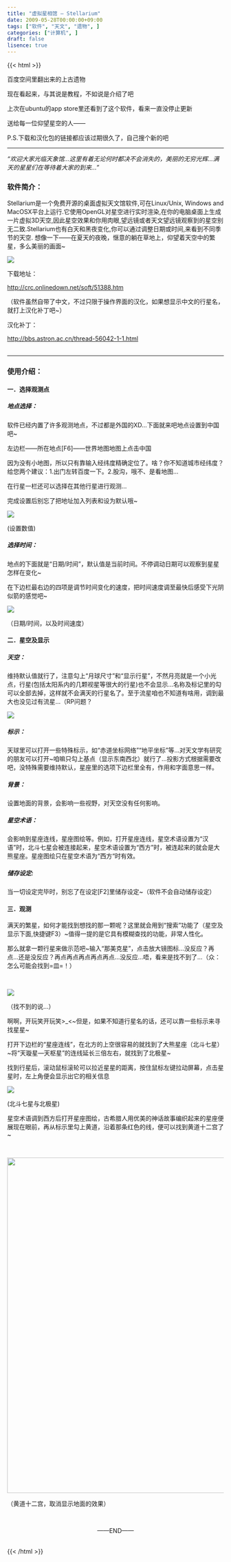 ```yaml
---
title: "虚拟星相馆 — Stellarium"
date: 2009-05-28T00:00:00+09:00
tags: ["软件", "天文", "遗物", ]
categories: ["计算机", ]
draft: false
lisence: true
---
```

{{< html >}}
<!-- html -->

<p>百度空间里翻出来的上古遗物</p>

<p>现在看起来，与其说是教程，不如说是介绍了吧</p>

<p>上次在ubuntu的app store里还看到了这个软件，看来一直没停止更新</p>

<p>送给每一位仰望星空的人——</p>

<p>P.S.下载和汉化包的链接都应该过期很久了，自己搜个新的吧</p>

<HR>

<i align="center">“欢迎大家光临天象馆…这里有着无论何时都决不会消失的，美丽的无穷光辉…满天的星星们在等待着大家的到来…”</i>



<h3>软件简介：</h3>
<p>Stellarium是一个免费开源的桌面虚拟天文馆软件,可在Linux/Unix, Windows and MacOSX平台上运行.它使用OpenGL对星空进行实时渲染,在你的电脑桌面上生成一片虚拟3D天空,因此星空效果和你用肉眼,望远镜或者天文望远镜观察到的星空别无二致.Stellarium也有白天和黑夜变化,你可以通过调整日期或时间,来看到不同季节的天空. 想像一下——在夏天的夜晚，惬意的躺在草地上，仰望着天空中的繁星，多么美丽的画面~</p>


<img src="/images/blog/1/image002.jpg"></img>



<p>下载地址：</p><a href="http://crc.onlinedown.net/soft/51388.htm">http://crc.onlinedown.net/soft/51388.htm</a>

<p>（软件虽然自带了中文，不过只限于操作界面的汉化，如果想显示中文的行星名，就打上汉化补丁吧~）</p>

<p>汉化补丁：</p><a href="http://bbs.astron.ac.cn/thread-56042-1-1.html">http://bbs.astron.ac.cn/thread-56042-1-1.html</a>
<br /><br />

<hr>

<h3>使用介绍：</h3>

<h4>一．选择观测点</h4>

<h5>地点选择：</h5>

<p>软件已经内置了许多观测地点，不过都是外国的XD…下面就来吧地点设置到中国吧~</p>

<p>左边栏——所在地点[F6]——世界地图地图上点击中国</p>

<p>因为没有小地图，所以只有靠输入经纬度精确定位了。啥？你不知道城市经纬度？给您两个建议：1.出门左转百度一下。2.股沟，哦不、是看地图...</p>

<p>在行星一栏还可以选择在其他行星进行观测…</p>

<p>完成设置后别忘了把地址加入列表和设为默认哦~</p>

<img src="/images/blog/1/image004.jpg"></img>

<p>(设置数值)</p>

<h5>选择时间：</h5>

<p>地点的下面就是“日期/时间”，默认值是当前时间。不停调动日期可以观察到星星怎样在变化~</p>

<p>在下边栏最右边的四项是调节时间变化的速度，把时间速度调至最快后感受下光阴似箭的感觉吧~</p>

<img src="/images/blog/1/image006.jpg"></img>

<p>（日期/时间，以及时间速度）</p>


<h4>二．星空及显示</h4>
<h5>天空：</h5>
<p>维持默认值就行了，注意勾上“月球尺寸”和“显示行星”，不然月亮就是一个小光点，行星(包括太阳系内的几颗视星等很大的行星)也不会显示…名称及标记里的勾可以全部去掉，这样就不会满天的行星名了。至于流星咱也不知道有啥用，调到最大也没见过有流星…（RP问题？</p>


<img src="/images/blog/1/image008.jpg"></img>

<h5>标示：</h5>

<p>天球里可以打开一些特殊标示，如“赤道坐标网络”“地平坐标”等…对天文学有研究的朋友可以打开~咱嘛只勾上基点（显示东南西北）就行了…投影方式根据需要改吧，没特殊需要维持默认，星座里的选项下边栏里全有，作用和字面意思一样。</p>

<h5>背景：</h5>

<p>设置地面的背景，会影响一些视野，对天空没有任何影响。</p>

<h5>星空术语：</h5>

<p>会影响到星座连线，星座图绘等。例如，打开星座连线，星空术语设置为“汉语”时，北斗七星会被连接起来，星空术语设置为“西方”时，被连起来的就会是大熊星座。星座图绘只在星空术语为“西方“时有效。</p>

<h5>储存设定:</h5>

<p>当一切设定完毕时，别忘了在设定[F2]里储存设定~（软件不会自动储存设定）</p>

<h4>三．观测</h4>

<p>满天的繁星，如何才能找到想找的那一颗呢？这里就会用到“搜索”功能了（星空及显示下面,快捷键F3）~值得一提的是它具有模糊查找的功能，非常人性化。</p>

<p>那么就拿一颗行星来做示范吧~输入“那美克星”，点击放大镜图标…没反应？再点…还是没反应？再点再点再点再点再点…没反应…唔，看来是找不到了…（众：怎么可能会找到=皿=！）</p>

<br />

<img src="/images/blog/1/image010.jpg"></img>

<p>（找不到的说…）</p>

<p>啊啊，开玩笑开玩笑>_<~但是，如果不知道行星名的话，还可以靠一些标示来寻找星星~</p>

<p>打开下边栏的“星座连线”，在北方的上空很容易的就找到了大熊星座（北斗七星）~将“天璇星—天枢星”的连线延长三倍左右，就找到了北极星~</p>

<p>找到行星后，滚动鼠标滚轮可以拉近星星的距离，按住鼠标左键拉动屏幕，点击星星时，左上角便会显示出它的相关信息 </p>

<img src="/images/blog/1/image012.jpg"></img>
<p>(北斗七星与北极星)</p>

<p>星空术语<span stype="color:red;">调到西方</span>后打开星座图绘，古希腊人用优美的神话故事编织起来的星座便展现在眼前，再从标示里勾上黄道，沿着那条红色的线，便可以找到黄道十二宫了~</p>

<br />

<img src="/images/blog/1/image014.jpg" width="780"></img>
<p>（黄道十二宫，取消显示地面的效果）</p>

<br />

<p align="center">——END——<p>
<br />
<!-- end html -->
{{< /html >}}
